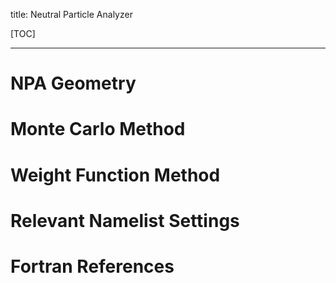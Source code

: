 title: Neutral Particle Analyzer

[TOC]

---

# NPA Geometry

# Monte Carlo Method

# Weight Function Method

# Relevant Namelist Settings

# Fortran References
